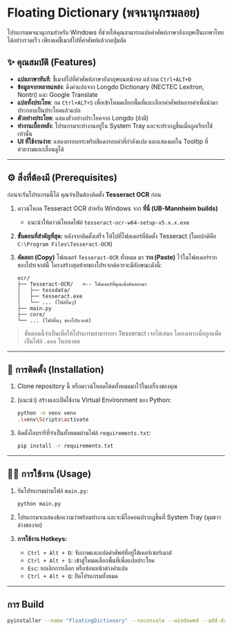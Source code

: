 # Floating Dictionary (พจนานุกรมลอย)

โปรแกรมพจนานุกรมสำหรับ Windows ที่ช่วยให้คุณสามารถแปลคำศัพท์ภาษาอังกฤษเป็นภาษาไทยได้อย่างรวดเร็ว เพียงแค่ชี้เมาส์ไปที่คำศัพท์แล้วกดปุ่มลัด

  <!-- คุณสามารถจับภาพหน้าจอโปรแกรมแล้วอัปโหลดเพื่อนำ URL มาใส่ที่นี่ -->

## ✨ คุณสมบัติ (Features)

- **แปลภาษาทันที**: ชี้เมาส์ไปที่คำศัพท์ภาษาอังกฤษบนหน้าจอ แล้วกด `Ctrl+ALT+D`
- **ข้อมูลจากหลายแหล่ง**: ดึงคำแปลจาก Longdo Dictionary (NECTEC Lexitron, Nontri) และ Google Translate
- **แปลทั้งประโยค**: กด `Ctrl+ALT+S` เพื่อเข้าโหมดเลือกพื้นที่และเลือกคำศัพท์หลายคำเพื่อนำมาประกอบเป็นประโยคแล้วแปล
- **ตัวอย่างประโยค**: แสดงตัวอย่างประโยคจาก Longdo (ถ้ามี)
- **ทำงานเบื้องหลัง**: โปรแกรมจะทำงานอยู่ใน System Tray และจะปรากฏขึ้นเมื่อถูกเรียกใช้เท่านั้น
- **UI ที่ใช้งานง่าย**: แสดงกรอบกระพริบสีแดงรอบคำที่กำลังแปล และแสดงผลใน Tooltip ที่สวยงามและเลื่อนดูได้

---

## ⚙️ สิ่งที่ต้องมี (Prerequisites)

ก่อนจะรันโปรแกรมนี้ได้ คุณจำเป็นต้องติดตั้ง **Tesseract OCR** ก่อน

1.  ดาวน์โหลด Tesseract OCR สำหรับ Windows จาก **ที่นี่ (UB-Mannheim builds)**

    - แนะนำให้ดาวน์โหลดไฟล์ `tesseract-ocr-w64-setup-v5.x.x.exe`

2.  **ขั้นตอนที่สำคัญที่สุด:** หลังจากติดตั้งเสร็จ ให้ไปที่โฟลเดอร์ที่ติดตั้ง Tesseract (โดยปกติคือ `C:\Program Files\Tesseract-OCR`)

3.  **คัดลอก (Copy)** โฟลเดอร์ `Tesseract-OCR` ทั้งหมด มา **วาง (Paste)** ไว้ในโฟลเดอร์รากของโปรเจกต์นี้ โครงสร้างสุดท้ายของโปรเจกต์ควรจะมีลักษณะดังนี้:

    ```
    ocr/
    ├── Tesseract-OCR/   <-- โฟลเดอร์ที่คุณเพิ่งคัดลอกมา
    │   ├── tessdata/
    │   ├── tesseract.exe
    │   └── ... (ไฟล์อื่นๆ)
    ├── main.py
    ├── core/
    └── ... (ไฟล์อื่นๆ ของโปรเจกต์)
    ```

> ขั้นตอนนี้จำเป็นเพื่อให้โปรแกรมสามารถหา Tesseract เจอได้เสมอ โดยเฉพาะเมื่อถูกแพ็คเป็นไฟล์ `.exe` ในอนาคต

---

## 🚀 การติดตั้ง (Installation)

1.  Clone repository นี้ หรือดาวน์โหลดโค้ดทั้งหมดมาไว้ในเครื่องของคุณ

2.  (แนะนำ) สร้างและเปิดใช้งาน Virtual Environment ของ Python:

    ```bash
    python -m venv venv
    .\venv\Scripts\activate
    ```

3.  ติดตั้งไลบรารีที่จำเป็นทั้งหมดผ่านไฟล์ `requirements.txt`:
    ```bash
    pip install -r requirements.txt
    ```

---

## 🏃‍♂️ การใช้งาน (Usage)

1.  รันโปรแกรมผ่านไฟล์ `main.py`:

    ```bash
    python main.py
    ```

2.  โปรแกรมจะแสดงข้อความว่าพร้อมทำงาน และจะมีไอคอนปรากฏขึ้นที่ System Tray (มุมขวาล่างของจอ)

3.  **การใช้งาน Hotkeys:**
    - `Ctrl + Alt + D`: จับภาพและแปลคำศัพท์ที่อยู่ใต้เคอร์เซอร์เมาส์
    - `Ctrl + Alt + S`: เข้าสู่โหมดเลือกพื้นที่เพื่อแปลประโยค
    - `Esc`: ยกเลิกการเลือก หรือซ่อนหน้าต่างคำแปล
    - `Ctrl + Alt + Q`: ปิดโปรแกรมทั้งหมด

---

## การ Build

```bash
pyinstaller --name "FloatingDictionary" --noconsole --windowed --add-data "Tesseract-OCR;Tesseract-OCR" main.py
```
